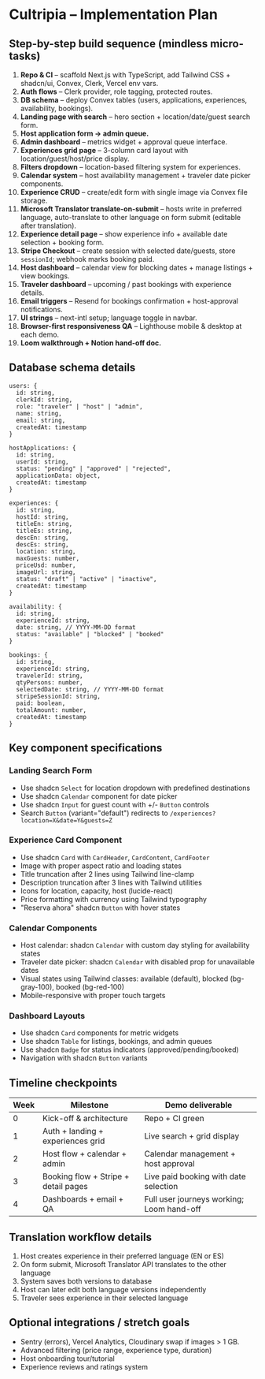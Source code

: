 # Cultripia – Implementation Plan

## Step-by-step build sequence (mindless micro-tasks)

1. **Repo & CI** – scaffold Next.js with TypeScript, add Tailwind CSS + shadcn/ui, Convex, Clerk, Vercel env vars.
2. **Auth flows** – Clerk provider, role tagging, protected routes.
3. **DB schema** – deploy Convex tables (users, applications, experiences, availability, bookings).
4. **Landing page with search** – hero section + location/date/guest search form.
5. **Host application form → admin queue.**
6. **Admin dashboard** – metrics widget + approval queue interface.
7. **Experiences grid page** – 3-column card layout with location/guest/host/price display.
8. **Filters dropdown** – location-based filtering system for experiences.
9. **Calendar system** – host availability management + traveler date picker components.
10. **Experience CRUD** – create/edit form with single image via Convex file storage.
11. **Microsoft Translator translate-on-submit** – hosts write in preferred language, auto-translate to other language on form submit (editable after translation).
12. **Experience detail page** – show experience info + available date selection + booking form.
13. **Stripe Checkout** – create session with selected date/guests, store `sessionId`; webhook marks booking paid.
14. **Host dashboard** – calendar view for blocking dates + manage listings + view bookings.
15. **Traveler dashboard** – upcoming / past bookings with experience details.
16. **Email triggers** – Resend for bookings confirmation + host-approval notifications.
17. **UI strings** – next-intl setup; language toggle in navbar.
18. **Browser-first responsiveness QA** – Lighthouse mobile & desktop at each demo.
19. **Loom walkthrough + Notion hand-off doc.**

## Database schema details

```
users: {
  id: string,
  clerkId: string,
  role: "traveler" | "host" | "admin",
  name: string,
  email: string,
  createdAt: timestamp
}

hostApplications: {
  id: string,
  userId: string,
  status: "pending" | "approved" | "rejected",
  applicationData: object,
  createdAt: timestamp
}

experiences: {
  id: string,
  hostId: string,
  titleEn: string,
  titleEs: string,
  descEn: string,
  descEs: string,
  location: string,
  maxGuests: number,
  priceUsd: number,
  imageUrl: string,
  status: "draft" | "active" | "inactive",
  createdAt: timestamp
}

availability: {
  id: string,
  experienceId: string,
  date: string, // YYYY-MM-DD format
  status: "available" | "blocked" | "booked"
}

bookings: {
  id: string,
  experienceId: string,
  travelerId: string,
  qtyPersons: number,
  selectedDate: string, // YYYY-MM-DD format
  stripeSessionId: string,
  paid: boolean,
  totalAmount: number,
  createdAt: timestamp
}
```

## Key component specifications

### Landing Search Form

- Use shadcn `Select` for location dropdown with predefined destinations
- Use shadcn `Calendar` component for date picker
- Use shadcn `Input` for guest count with +/- `Button` controls
- Search `Button` (variant="default") redirects to `/experiences?location=X&date=Y&guests=Z`

### Experience Card Component

- Use shadcn `Card` with `CardHeader`, `CardContent`, `CardFooter`
- Image with proper aspect ratio and loading states
- Title truncation after 2 lines using Tailwind line-clamp
- Description truncation after 3 lines with Tailwind utilities
- Icons for location, capacity, host (lucide-react)
- Price formatting with currency using Tailwind typography
- "Reserva ahora" shadcn `Button` with hover states

### Calendar Components

- Host calendar: shadcn `Calendar` with custom day styling for availability states
- Traveler date picker: shadcn `Calendar` with disabled prop for unavailable dates
- Visual states using Tailwind classes: available (default), blocked (bg-gray-100), booked (bg-red-100)
- Mobile-responsive with proper touch targets

### Dashboard Layouts

- Use shadcn `Card` components for metric widgets
- Use shadcn `Table` for listings, bookings, and admin queues
- Use shadcn `Badge` for status indicators (approved/pending/booked)
- Navigation with shadcn `Button` variants

## Timeline checkpoints

| Week | Milestone                            | Demo deliverable                          |
| ---- | ------------------------------------ | ----------------------------------------- |
| 0    | Kick-off & architecture              | Repo + CI green                           |
| 1    | Auth + landing + experiences grid    | Live search + grid display                |
| 2    | Host flow + calendar + admin         | Calendar management + host approval       |
| 3    | Booking flow + Stripe + detail pages | Live paid booking with date selection     |
| 4    | Dashboards + email + QA              | Full user journeys working; Loom hand-off |

## Translation workflow details

1. Host creates experience in their preferred language (EN or ES)
2. On form submit, Microsoft Translator API translates to the other language
3. System saves both versions to database
4. Host can later edit both language versions independently
5. Traveler sees experience in their selected language

## Optional integrations / stretch goals

- Sentry (errors), Vercel Analytics, Cloudinary swap if images > 1 GB.
- Advanced filtering (price range, experience type, duration)
- Host onboarding tour/tutorial
- Experience reviews and ratings system

